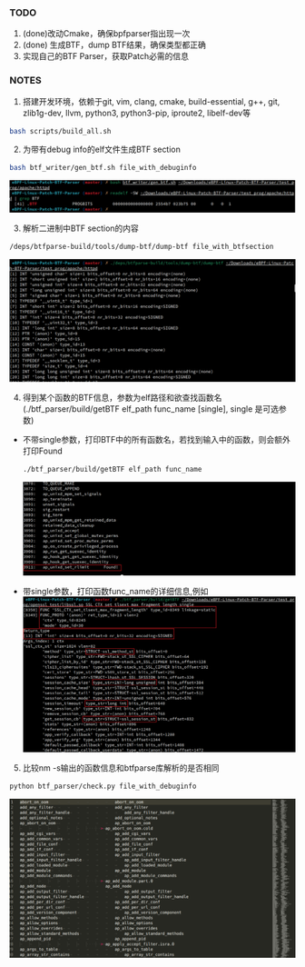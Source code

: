 
### TODO  
1. (done)改动Cmake，确保bpfparser指出现一次  
2. (done) 生成BTF，dump BTF结果，确保类型都正确  
3. 实现自己的BTF Parser，获取Patch必需的信息  


### NOTES 
1. 搭建开发环境，依赖于git, vim, clang, cmake, build-essential, g++, git, zlib1g-dev, llvm, python3, python3-pip, iproute2, libelf-dev等
```bash
bash scripts/build_all.sh
```

2. 为带有debug info的elf文件生成BTF section
```bash
bash btf_writer/gen_btf.sh file_with_debuginfo
```
![](test_prog/apache_test/apache_1.png)

3. 解析二进制中BTF section的内容
```bash
/deps/btfparse-build/tools/dump-btf/dump-btf file_with_btfsection
```
![](test_prog/apache_test/apache_5.png)

4. 得到某个函数的BTF信息，参数为elf路径和欲查找函数名(./btf_parser/build/getBTF elf_path func_name [single],  single 是可选参数)
- 不带single参数，打印BTF中的所有函数名，若找到输入中的函数，则会额外打印Found
	```bash
	./btf_parser/build/getBTF elf_path func_name
	```
	![](test_prog/apache_test/apache_3.png)

- 带single参数，打印函数func_name的详细信息,例如
	![](test_prog/openssl_test/openssl_5.png)

5. 比较nm -s输出的函数信息和btfparse库解析的是否相同
```bash
python btf_parser/check.py file_with_debuginfo
```
![](test_prog/apache_test/apache_4.png)